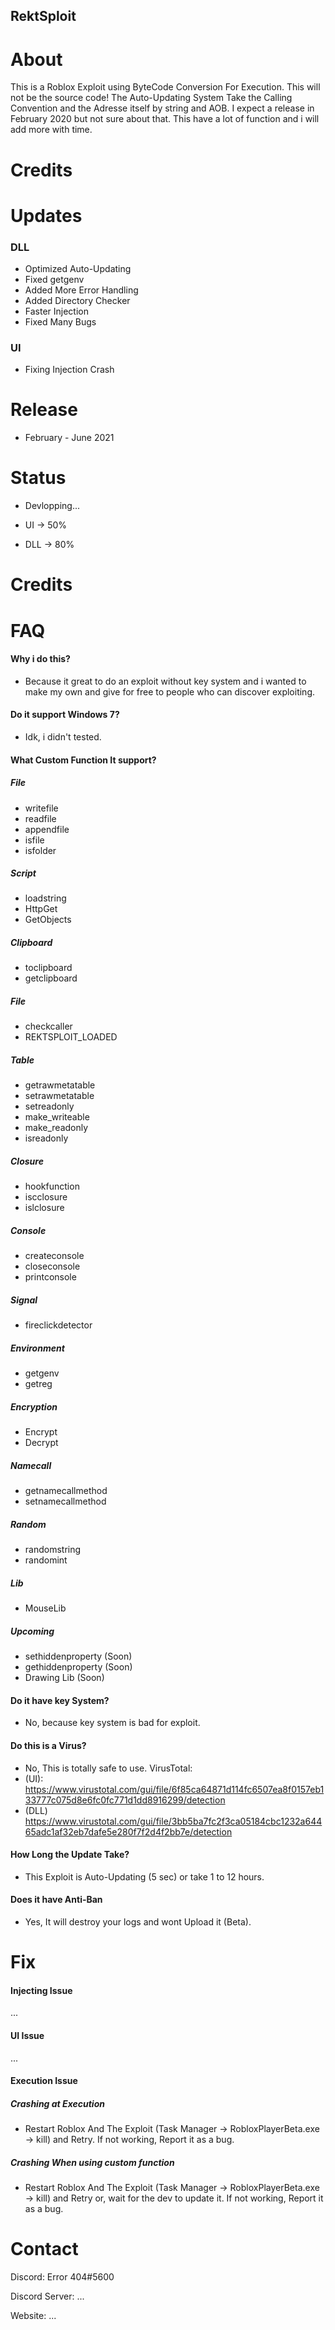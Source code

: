 ## RektSploit

# About
This is a Roblox Exploit using ByteCode Conversion For Execution.
This will not be the source code!
The Auto-Updating System Take the Calling Convention and the Adresse itself by string and AOB.
I expect a release in February 2020 but not sure about that. 
This have a lot of function and i will add more with time. 

# Credits

# Updates
### DLL
- Optimized Auto-Updating
- Fixed getgenv
- Added More Error Handling
- Added Directory Checker
- Faster Injection
- Fixed Many Bugs
### UI
- Fixing Injection Crash

# Release
- February - June 2021

# Status
- Devlopping...

- UI -> 50%

- DLL -> 80%

# Credits

# FAQ
#### Why i do this?
- Because it great to do an exploit without key system and i wanted to make my own and give for free to people who can discover exploiting.
#### Do it support Windows 7?
- Idk, i didn't tested.
#### What Custom Function It support?
##### File
- writefile
- readfile
- appendfile
- isfile
- isfolder
##### Script
- loadstring
- HttpGet
- GetObjects
##### Clipboard
- toclipboard
- getclipboard
##### File
- checkcaller
- REKTSPLOIT_LOADED
##### Table
- getrawmetatable
- setrawmetatable
- setreadonly
- make_writeable
- make_readonly
- isreadonly
##### Closure
- hookfunction
- iscclosure
- islclosure
##### Console
- createconsole
- closeconsole
- printconsole
##### Signal
- fireclickdetector
##### Environment
- getgenv
- getreg
##### Encryption
- Encrypt
- Decrypt
##### Namecall
- getnamecallmethod
- setnamecallmethod
##### Random
- randomstring
- randomint
##### Lib
- MouseLib
##### Upcoming
- sethiddenproperty (Soon)
- gethiddenproperty (Soon)
- Drawing Lib (Soon)

#### Do it have key System?
- No, because key system is bad for exploit.
#### Do this is a Virus?
- No, This is totally safe to use.
VirusTotal:
- (UI): https://www.virustotal.com/gui/file/6f85ca64871d114fc6507ea8f0157eb133777c075d8e6fc0fc771d1dd8916299/detection
- (DLL) https://www.virustotal.com/gui/file/3bb5ba7fc2f3ca05184cbc1232a64465adc1af32eb7dafe5e280f7f2d4f2bb7e/detection

#### How Long the Update Take?
- This Exploit is Auto-Updating (5 sec) or take 1 to 12 hours.
#### Does it have Anti-Ban
- Yes, It will destroy your logs and wont Upload it (Beta).

# Fix
#### Injecting Issue
...
#### UI Issue
...
#### Execution Issue
##### Crashing at Execution 
- Restart Roblox And The Exploit (Task Manager -> RobloxPlayerBeta.exe -> kill) and Retry. If not working, Report it as a bug.
##### Crashing When using custom function 
- Restart Roblox And The Exploit (Task Manager -> RobloxPlayerBeta.exe -> kill) and Retry or, wait for the dev to update it. If not working, Report it as a bug.

# Contact
Discord: Error 404#5600

Discord Server: ...

Website: ...
